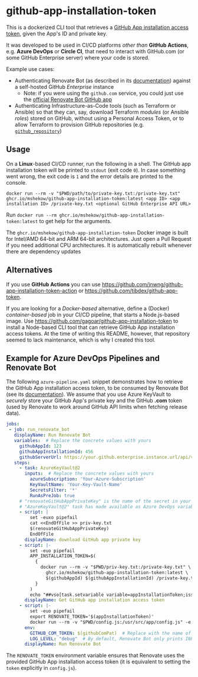 # github-app-installation-token

This is a dockerized CLI tool that retrieves a [GitHub App installation access token](https://docs.github.com/en/apps/creating-github-apps/authenticating-with-a-github-app/generating-an-installation-access-token-for-a-github-app), given the App's ID and private key.

It was developed to be used in CI/CD platforms _other than_ **GitHub Actions**, e.g. **Azure DevOps** or **Circle CI**, that need to interact with GitHub.com (or some GitHub Enterprise server) where your code is stored.

Example use cases:

- Authenticating Renovate Bot (as described in its [documentation](https://docs.renovatebot.com/modules/platform/github/#running-as-a-github-app)) against a self-hosted GitHub _Enterprise_ instance
  - Note: if you were using the `github.com` service, you could just use the [official Renovate Bot GitHub app](https://docs.renovatebot.com/getting-started/installing-onboarding/#hosted-githubcom-app)
- Authenticating Infrastructure-as-Code tools (such as Terraform or Ansible) so that they can, say, download Terraform _modules_ (or Ansible _roles_) stored on GitHub, without using a Personal Access Token, or to allow Terraform to provision GitHub repositories (e.g. [`github_repository`](https://registry.terraform.io/providers/integrations/github/latest/docs/resources/repository))

## Usage

On a **Linux**-based CI/CD runner, run the following in a shell. The GitHub app installation token will be printed to `stdout` (exit code `0`). In case something went wrong, the exit code is `1` and the error details are printed to the console.

`docker run --rm -v "$PWD/path/to/private-key.txt:/private-key.txt" ghcr.io/mshekow/github-app-installation-token:latest <app ID> <app installation ID> /private-key.txt <optional GitHub Enterprise API URL>`

Run `docker run --rm ghcr.io/mshekow/github-app-installation-token:latest` to get help for the arguments.

The `ghcr.io/mshekow/github-app-installation-token` Docker image is built for Intel/AMD 64-bit and ARM 64-bit architectures. Just open a Pull Request if you need additional CPU architectures. It is automatically rebuilt whenever there are dependency updates

## Alternatives

If you use **GitHub Actions** you can use https://github.com/jnwng/github-app-installation-token-action or https://github.com/tibdex/github-app-token.

If you are looking for a _Docker-based_ alternative, define a (Docker) _container-based_ job in your CI/CD pipeline, that starts a Node.js-based image. Use https://github.com/gagoar/github-app-installation-token to install a Node-based CLI tool that can retrieve GitHub App installation access tokens. At the time of writing this README, however, that repository seemed to lack maintenance, which is why I created this tool.

## Example for Azure DevOps Pipelines and Renovate Bot

The following `azure-pipeline.yaml` snippet demonstrates how to retrieve the GitHub App installation access token, to be consumed by Renovate Bot (see its [documentation](https://docs.renovatebot.com/modules/platform/github/#running-as-a-github-app)). We assume that you use Azure KeyVault to _securely_ store your GitHub App's private key and the GitHub **.com** token (used by Renovate to work around GitHub API limits when fetching release data).

```yaml
jobs:
 - job: run_renovate_bot
   displayName: Run Renovate Bot
   variables:  # Replace the concrete values with yours
     githubAppId: 123
     githubAppInstallationId: 456
     githubServerUrl: https://your.github.enterprise.instance.url/api/v3
   steps:
     - task: AzureKeyVault@2
       inputs:  # Replace the concrete values with yours
         azureSubscription: 'Your-Azure-Subscription'
         KeyVaultName: 'Your-Key-Vault-Name'
         SecretsFilter: '*'
         RunAsPreJob: true
     # "renovateGitHubAppPrivateKey" is the name of the secret in your KeyVault which the
     # "AzureKeyVault@2" task has made available as Azure DevOps variable $(renovateGitHubAppPrivateKey)
     - script: |
         set -euxo pipefail
         cat <<EndOfFile >> priv-key.txt
         $(renovateGitHubAppPrivateKey)
         EndOfFile
       displayName: download GitHub app private key
     - script: |-
         set -euo pipefail
         APP_INSTALLATION_TOKEN=$(
           {
             docker run --rm -v "$PWD/priv-key.txt:/private-key.txt" \
               ghcr.io/mshekow/github-app-installation-token:latest \
               $(githubAppId) $(githubAppInstallationId) /private-key.txt $(githubServerUrl)
           }
         )
         echo "##vso[task.setvariable variable=appInstallationToken;issecret=true]$APP_INSTALLATION_TOKEN"
       displayName: Get GitHub app installation access token
     - script: |-
         set -euo pipefail
         export RENOVATE_TOKEN='$(appInstallationToken)'
         docker run --rm -v "$PWD/config.js:/usr/src/app/config.js" -e RENOVATE_TOKEN -e GITHUB_COM_TOKEN -e LOG_LEVEL renovate/renovate
       env:
         GITHUB_COM_TOKEN: $(githubComPat)  # Replace with the name of they KeyVault secret that stores your GitHub.com PAT
         LOG_LEVEL: "debug"  # By default, Renovate Bot only prints INFO-level statements
       displayName: Run Renovate Bot
```

The `RENOVATE_TOKEN` environment variable ensures that Renovate uses the provided GitHub App installation access token (it is equivalent to setting the `token` explicitly in `config.js`).
